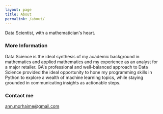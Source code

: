 ```yaml
---
layout: page
title: About
permalink: /about/
---
```


Data Scientist, with a mathematician's heart.

### More Information

Data Science is the ideal synthesis of my academic background in mathematics and applied mathematics and my experience as an analyst for a major retailer. GA's professional and well-balanced approach to Data Science provided the ideal opportunity to hone my programming skills in Python to explore a wealth of machine learning topics, while staying grounded in communicating insights as actionable steps.



### Contact me

[ann.morhaime@gmail.com](mailto:ann.morhaime@gmail.com)
